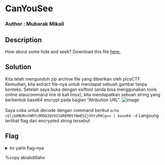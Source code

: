 # CanYouSee
### Author : Mubarak Mikail

## Description
How about some hide and seek?
Download this file [here.](https://artifacts.picoctf.net/c_titan/130/unknown.zip)

## Solution
Kita telah mengunduh zip archive file yang diberikan oleh picoCTF. Kemudian, kita extract file-nya untuk mendapat sebuah gambar tanpa konteks. Setelah saya buka dengan exiftool (anda bisa menggunakan tools online ataucommand line di kali linux), kita mendapatkan sebuah string yang berbentuk base64 encrypt pada bagian "Atribution URL". 
![image](https://github.com/user-attachments/assets/36962e41-0b7c-434c-9a6c-1ed6486bb209)</br></br>
Saya coba untuk decode dengan command berikut
```echo cGljb0NURntNRTc0RDQ3QV9ISUREM05fNmE5ZjVhYzR9Cg== | base64 -d```
Langsung terlihat flag dari encrypted string tersebut

## Flag
<details>
  <summary>Ini yahh flag-nya</summary>

  ```
picoCTF{ME74D47A_HIDD3N_6a9f5ac4}
  ```
</details>

<p>%copy abiabdillahx</p>
